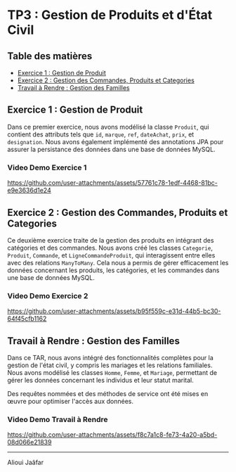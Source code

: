 # TP3 : Gestion de Produits et d'État Civil

## Table des matières
- [Exercice 1 : Gestion de Produit](#exercice-1-gestion-de-produit)
- [Exercice 2 : Gestion des Commandes, Produits et Categories](#exercice-2-gestion-des-produits-avec-catégories-et-commandes)
- [Travail à Rendre : Gestion des Familles](#travail-à-rendre-gestion-des-familles)

## Exercice 1 : Gestion de Produit

Dans ce premier exercice, nous avons modélisé la classe `Produit`, qui contient des attributs tels que `id`, `marque`, `ref`, `dateAchat`, `prix`, et `designation`. Nous avons également implémenté des annotations JPA pour assurer la persistance des données dans une base de données MySQL.

### Video Demo Exercice 1


https://github.com/user-attachments/assets/57761c78-1edf-4468-81bc-e9e3636d1e24


## Exercice 2 : Gestion des Commandes, Produits et Categories

Ce deuxième exercice traite de la gestion des produits en intégrant des catégories et des commandes. Nous avons créé les classes `Categorie`, `Produit`, `Commande`, et `LigneCommandeProduit`, qui interagissent entre elles avec des relations `ManyToMany`. Cela nous a permis de gérer efficacement les données concernant les produits, les catégories, et les commandes dans une base de données MySQL.

### Video Demo Exercice 2


https://github.com/user-attachments/assets/b95f559c-e31d-44b5-bc30-64f45cfb1162


## Travail à Rendre : Gestion des Familles

Dans ce TAR, nous avons intégré des fonctionnalités complètes pour la gestion de l'état civil, y compris les mariages et les relations familiales. Nous avons modélisé les classes `Homme`, `Femme`, et `Mariage`, permettant de gérer les données concernant les individus et leur statut marital.

Des requêtes nommées et des méthodes de service ont été mises en œuvre pour optimiser l'accès aux données.

### Video Demo Travail à Rendre


https://github.com/user-attachments/assets/f8c7a1c8-fe73-4a20-a5bd-08d066e21839


---

Alioui Jaâfar
